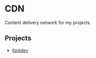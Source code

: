 # CDN

Content delivery network for my projects.

## Projects

- [fontdev](https://fontdev.netlify.com/)